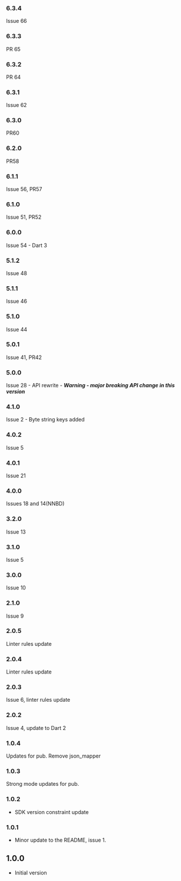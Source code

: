 ### 6.3.4
Issue 66

### 6.3.3
PR 65

### 6.3.2
PR 64

### 6.3.1
Issue 62

### 6.3.0
PR60

### 6.2.0
PR58

### 6.1.1
Issue 56, PR57

### 6.1.0
Issue 51, PR52

### 6.0.0
Issue 54 - Dart 3

### 5.1.2
Issue 48

### 5.1.1
Issue 46

### 5.1.0
Issue 44

### 5.0.1
Issue 41, PR42

### 5.0.0
Issue 28 - API rewrite - 
***Warning - major breaking API change in this version***

### 4.1.0
Issue 2 - Byte string keys added

### 4.0.2
Issue 5

### 4.0.1
Issue 21

### 4.0.0
Issues 18 and 14(NNBD)

### 3.2.0
Issue 13

### 3.1.0
Issue 5

### 3.0.0
Issue 10

### 2.1.0
Issue 9

### 2.0.5
Linter rules update

### 2.0.4
Linter rules update

### 2.0.3
Issue 6, linter rules update

### 2.0.2

Issue 4, update to Dart 2

### 1.0.4
Updates for pub. Remove json_mapper

### 1.0.3
Strong mode updates for pub.

### 1.0.2

- SDK version constraint update

### 1.0.1

- Minor update to the README, issue 1.

## 1.0.0

- Initial version

